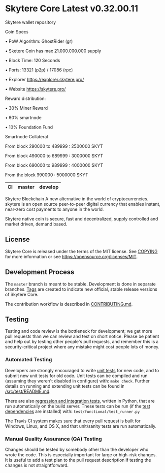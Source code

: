 Skytere Core Latest v0.32.00.11
===========================
Skytere wallet repository

Coin Specs

• PoW Algorithm: GhostRider (gr)

• Sketere Coin has max 21.000.000.000 supply

• Block Time: 120 Seconds

• Ports: 13321 (p2p) / 17086 (rpc)

• Explorer https://explorer.skytere.pro/

• Website https://skytere.pro/


Reward distribution:

• 30% Miner Reward

• 60% smartnode

• 10% Foundation Fund


Smartnode Collateral

From block 290000 to  489999 : 2500000 SKYT

From block 490000 to  689999 : 3000000 SKYT

From block 690000 to  989999 : 4000000 SKYT

From the block 990000 : 5000000 SKYT



|CI|master|develop|
|-|-|-|

Skytere Blockchain
A new alternative in the world of cryptocurrencies. skytere is an open source peer-to-peer digital currency that enables instant, near-zero cost payments to anyone in the world.

Skytere native coin is secure, fast and decentralized, supply controlled and market driven, demand based.

License
-------

Skytere Core is released under the terms of the MIT license. See [COPYING](COPYING) for more
information or see https://opensource.org/licenses/MIT.

Development Process
-------------------

The `master` branch is meant to be stable. Development is done in separate branches.
[Tags](https://github.com/skyteredev/skytere/tags) are created to indicate new official,
stable release versions of Skytere Core.

The contribution workflow is described in [CONTRIBUTING.md](CONTRIBUTING.md).

Testing
-------

Testing and code review is the bottleneck for development; we get more pull
requests than we can review and test on short notice. Please be patient and help out by testing
other people's pull requests, and remember this is a security-critical project where any mistake might cost people
lots of money.

### Automated Testing

Developers are strongly encouraged to write [unit tests](src/test/README.md) for new code, and to
submit new unit tests for old code. Unit tests can be compiled and run
(assuming they weren't disabled in configure) with: `make check`. Further details on running
and extending unit tests can be found in [/src/test/README.md](/src/test/README.md).

There are also [regression and integration tests](/test), written
in Python, that are run automatically on the build server.
These tests can be run (if the [test dependencies](/test) are installed) with: `test/functional/test_runner.py`

The Travis CI system makes sure that every pull request is built for Windows, Linux, and OS X, and that unit/sanity tests are run automatically.

### Manual Quality Assurance (QA) Testing

Changes should be tested by somebody other than the developer who wrote the
code. This is especially important for large or high-risk changes. It is useful
to add a test plan to the pull request description if testing the changes is
not straightforward.
